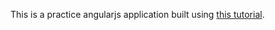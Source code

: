 This is a practice angularjs application built using [this tutorial](http://manuel.kiessling.net/2014/06/09/creating-a-useful-angularjs-project-structure-and-toolchain/).
